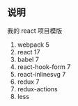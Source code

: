 ## 说明

我的 react 项目模版

1. webpack 5
1. react 17
1. babel 7
1. react-hook-form 7
1. react-inlinesvg 7
1. redux 7
1. redux-actions
1. less
